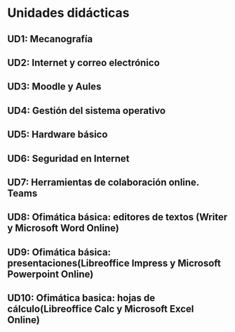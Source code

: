 # Unidades didácticas

## UD1: Mecanografía 

## UD2: Internet y correo electrónico

## UD3: Moodle y Aules

## UD4: Gestión del sistema operativo

## UD5: Hardware básico

## UD6: Seguridad en Internet

## UD7: Herramientas de colaboración online. Teams

## UD8: Ofimática básica: editores de textos (Writer y Microsoft Word Online)

## UD9: Ofimática básica: presentaciones(Libreoffice Impress y Microsoft Powerpoint Online)

## UD10: Ofimática basica: hojas de cálculo(Libreoffice Calc y Microsoft Excel Online)

